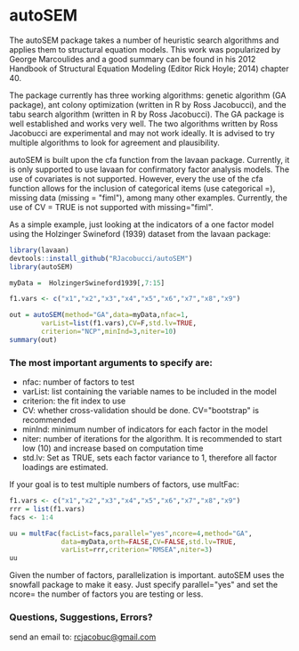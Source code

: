 
<!-- README.md is generated from README.Rmd. Please edit that file -->
autoSEM
=======

The autoSEM package takes a number of heuristic search algorithms and applies them to structural equation models. This work was popularized by George Marcoulides and a good summary can be found in his 2012 Handbook of Structural Equation Modeling (Editor Rick Hoyle; 2014) chapter 40.

The package currently has three working algorithms: genetic algorithm (GA package), ant colony optimization (written in R by Ross Jacobucci), and the tabu search algorithm (written in R by Ross Jacobucci). The GA package is well established and works very well. The two algorithms written by Ross Jacobucci are experimental and may not work ideally. It is advised to try multiple algorithms to look for agreement and plausibility.

autoSEM is built upon the cfa function from the lavaan package. Currently, it is only supported to use lavaan for confirmatory factor analysis models. The use of covariates is not supported. However, every the use of the cfa function allows for the inclusion of categorical items (use categorical =), missing data (missing = "fiml"), among many other examples. Currently, the use of CV = TRUE is not supported with missing="fiml".

As a simple example, just looking at the indicators of a one factor model using the Holzinger Swineford (1939) dataset from the lavaan package:

``` r
library(lavaan)
devtools::install_github("RJacobucci/autoSEM")
library(autoSEM)

myData =  HolzingerSwineford1939[,7:15]

f1.vars <- c("x1","x2","x3","x4","x5","x6","x7","x8","x9")

out = autoSEM(method="GA",data=myData,nfac=1,
        varList=list(f1.vars),CV=F,std.lv=TRUE,
        criterion="NCP",minInd=3,niter=10)
summary(out)
```

### The most important arguments to specify are:

-   nfac: number of factors to test
-   varList: list containing the variable names to be included in the model
-   criterion: the fit index to use
-   CV: whether cross-validation should be done. CV="bootstrap" is recommended
-   minInd: minimum number of indicators for each factor in the model
-   niter: number of iterations for the algorithm. It is recommended to start low (10) and increase based on computation time
-   std.lv: Set as TRUE, sets each factor variance to 1, therefore all factor loadings are estimated.

If your goal is to test multiple numbers of factors, use multFac:

``` r
f1.vars <- c("x1","x2","x3","x4","x5","x6","x7","x8","x9")
rrr = list(f1.vars)
facs <- 1:4

uu = multFac(facList=facs,parallel="yes",ncore=4,method="GA",
             data=myData,orth=FALSE,CV=FALSE,std.lv=TRUE,
             varList=rrr,criterion="RMSEA",niter=3)
uu
```

Given the number of factors, parallelization is important. autoSEM uses the snowfall package to make it easy. Just specify parallel="yes" and set the ncore= the number of factors you are testing or less.

### Questions, Suggestions, Errors?

send an email to: <rcjacobuc@gmail.com>
